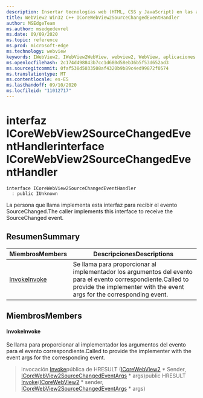 ```yaml
---
description: Insertar tecnologías web (HTML, CSS y JavaScript) en las aplicaciones nativas con el control Microsoft Edge WebView2
title: WebView2 Win32 C++ ICoreWebView2SourceChangedEventHandler
author: MSEdgeTeam
ms.author: msedgedevrel
ms.date: 09/09/2020
ms.topic: reference
ms.prod: microsoft-edge
ms.technology: webview
keywords: IWebView2, IWebView2WebView, webview2, WebView, aplicaciones Win32, Win32, Edge, ICoreWebView2, ICoreWebView2Controller, control de explorador, HTML Edge, ICoreWebView2SourceChangedEventHandler
ms.openlocfilehash: 2c174d498843b7cc1d680d58eb36b5f53d652ad3
ms.sourcegitcommit: 0faf538d5033508af4320b9b89c4ed99872f0574
ms.translationtype: MT
ms.contentlocale: es-ES
ms.lasthandoff: 09/10/2020
ms.locfileid: "11012717"
---
```

# <span data-ttu-id="fb731-104">interfaz ICoreWebView2SourceChangedEventHandler</span><span class="sxs-lookup"><span data-stu-id="fb731-104">interface ICoreWebView2SourceChangedEventHandler</span></span> 

```
interface ICoreWebView2SourceChangedEventHandler
  : public IUnknown
```

<span data-ttu-id="fb731-105">La persona que llama implementa esta interfaz para recibir el evento SourceChanged.</span><span class="sxs-lookup"><span data-stu-id="fb731-105">The caller implements this interface to receive the SourceChanged event.</span></span>

## <span data-ttu-id="fb731-106">Resumen</span><span class="sxs-lookup"><span data-stu-id="fb731-106">Summary</span></span>

 <span data-ttu-id="fb731-107">Miembros</span><span class="sxs-lookup"><span data-stu-id="fb731-107">Members</span></span>                        | <span data-ttu-id="fb731-108">Descripciones</span><span class="sxs-lookup"><span data-stu-id="fb731-108">Descriptions</span></span>
--------------------------------|---------------------------------------------
[<span data-ttu-id="fb731-109">Invoke</span><span class="sxs-lookup"><span data-stu-id="fb731-109">Invoke</span></span>](#invoke) | <span data-ttu-id="fb731-110">Se llama para proporcionar al implementador los argumentos del evento para el evento correspondiente.</span><span class="sxs-lookup"><span data-stu-id="fb731-110">Called to provide the implementer with the event args for the corresponding event.</span></span>

## <span data-ttu-id="fb731-111">Miembros</span><span class="sxs-lookup"><span data-stu-id="fb731-111">Members</span></span>

#### <span data-ttu-id="fb731-112">Invoke</span><span class="sxs-lookup"><span data-stu-id="fb731-112">Invoke</span></span> 

<span data-ttu-id="fb731-113">Se llama para proporcionar al implementador los argumentos del evento para el evento correspondiente.</span><span class="sxs-lookup"><span data-stu-id="fb731-113">Called to provide the implementer with the event args for the corresponding event.</span></span>

> <span data-ttu-id="fb731-114">invocación [Invoke](#invoke)pública de HRESULT ([ICoreWebView2](icorewebview2.md) \* Sender, [ICoreWebView2SourceChangedEventArgs](icorewebview2sourcechangedeventargs.md) \* args)</span><span class="sxs-lookup"><span data-stu-id="fb731-114">public HRESULT [Invoke](#invoke)([ICoreWebView2](icorewebview2.md) \* sender, [ICoreWebView2SourceChangedEventArgs](icorewebview2sourcechangedeventargs.md) \* args)</span></span>

